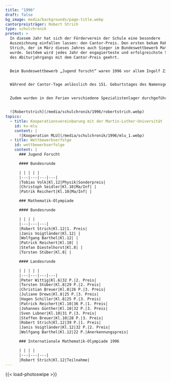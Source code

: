 ```yaml
---
title: "1996"
draft: false
bg_image: media/backgrounds/page-title.webp
cantorpreisträger: Robert Strich
type: schulchronik
pretext: >
  In diesem Jahr hat sich der Förderverein der Schule eine besondere
  Auszeichnung einfallen lassen: den Cantor-Preis. Den ersten bekam Robert
  Strich, der im März dieses Jahres auch Sieger im Bundeswettbewerb Mathematik
  wurde. Seitdem wird jedes Jahr der engagierteste und erfolgreichste Schüler
  des Abiturjahrgangs mit dem Cantor-Preis geehrt.


  Beim Bundeswettbewerb „Jugend forscht“ waren 1996 vor allem Ingolf Zies mit zwei 1. Preisen und Tobias Volk mit einem Sonderpreis erfolgreich.


  Während der Cantor-Tage anlässlich des 151. Geburtstages des Namensgebers unserer Schule im März 1996 wurde die Kooperation der Martin-Luther-Universität und des Georg-Cantor-Gymnasiums vereinbart. So wollen die beiden Bildungsstätten gemeinsam naturwissenschaftlich Interessierte fördern.


  Zudem wurden in den Ferien verschiedene Spezialistenlager durchgeführt, die sich, wie auch der Tag der offenen Tür, großer Beliebtheit erfreuten.


  ![Robertstrich](/media/schulchronik/1996/robertstrich.webp)
topics:
  - title: Kooperationsvereinbarung mit der Martin-Luther-Universität
    id: kv-mlu
    content: |
      ![Kooperation MLU](/media/schulchronik/1996/mlu_1.webp)
  - title: Wettbewerbserfolge
    id: wettbewerbserfolge
    content: |
      ### Jugend Forscht

      #### Bundesrunde

      | | | | |
      |---|---|---|---|
      |Tobias Volk|Kl.12|Physik|Sonderpreis|
      |Christoph Seidler|Kl.10|Ma/Inf| |
      |Patrik Reichert|Kl.10|Ma/Inf| |

      ### Mathematik-Olympiade

      #### Bundesrunde

      | | | |
      |---|---|---|
      |Robert Strich|Kl.12|1. Preis|
      |Janis Voigtländer|Kl.12| |
      |Wolfgang Barthel|Kl.12| |
      |Patrick Reichert|Kl.10| |
      |Stefan Diestelhorst|Kl.8| |
      |Torsten Stüber|Kl.8| |

      #### Landesrunde

      | | | | |
      |---|---|---|---|
      |Peter Wittig|Kl.6|32 P.|2. Preis|
      |Torsten Stüber|Kl.8|29 P.|2. Preis|
      |Christian Breuer|Kl.8|26 P.|3. Preis|
      |Juliane Drews|Kl.8|25 P.|3. Preis|
      |Hagen Schiller|Kl.8|25 P.|3. Preis|
      |Patrick Reichert|Kl.10|36 P.|1. Preis|
      |Johannes Günther|Kl.10|32 P.|3. Preis|
      |Sven Lubner|Kl.10|31 P.|3. Preis|
      |Steffen Breuer|Kl.10|28 P.|3. Preis|
      |Robert Strich|Kl.12|39 P.|1. Preis|
      |Janis Voigtländer|Kl.12|32 P.|2. Preis|
      |Wolfgang Barthel|Kl.12|22 P.|Anerkennungspreis|

      ### Internationale Mathematik-Olympiade 1996

      | | | |
      |---|---|---|
      |Robert Strich|Kl.12|Teilnahme|
---
```

{{< load-photoswipe >}}
